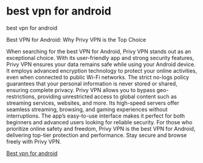 # best vpn for android
best vpn for android

Best VPN for Android: Why Privy VPN is the Top Choice

When searching for the best VPN for Android, Privy VPN stands out as an exceptional choice. With its user-friendly app and strong security features, Privy VPN ensures your data remains safe while using your Android device. It employs advanced encryption technology to protect your online activities, even when connected to public Wi-Fi networks. The strict no-logs policy guarantees that your personal information is never stored or shared, ensuring complete privacy. Privy VPN allows you to bypass geo-restrictions, providing unrestricted access to global content such as streaming services, websites, and more. Its high-speed servers offer seamless streaming, browsing, and gaming experiences without interruptions. The app’s easy-to-use interface makes it perfect for both beginners and advanced users looking for reliable security. For those who prioritize online safety and freedom, Privy VPN is the best VPN for Android, delivering top-tier protection and performance. Stay secure and browse freely with Privy VPN.

[Best vpn for android](https://play.google.com/store/apps/details?id=com.privy.proxy)
